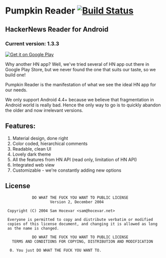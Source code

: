 # Pumpkin Reader [![Build Status](https://travis-ci.org/pumpkinz/pumpkin-reader.svg?branch=master)](https://travis-ci.org/pumpkinz/pumpkin-reader)
## HackerNews Reader for Android 
### Current version: 1.3.3

[![Get it on Google Play](https://developer.android.com/images/brand/en_generic_rgb_wo_60.png)](https://play.google.com/store/apps/details?id=io.pumpkinz.pumpkinreader)

Why another HN app? Well, we've tried several of HN app out there in Google Play Store, but we never found the one that suits our taste, so we build one! 

Pumpkin Reader is the manifestation of what we see the ideal HN app for our needs.

We only support Android 4.4+ because we believe that fragmentation in Android world is really bad. Hence the only way to go is to quickly abandon the older and now irrelevant versions.

## Features:

1. Material design, done right
2. Color coded, hierarchical comments
3. Readable, clean UI
4. Lovely dark theme
5. All the features from HN API (read only, limitation of HN API)
6. Integrated web view
7. Customizable - we're constantly adding new options

## License

```
            DO WHAT THE FUCK YOU WANT TO PUBLIC LICENSE
                    Version 2, December 2004

 Copyright (C) 2004 Sam Hocevar <sam@hocevar.net>

 Everyone is permitted to copy and distribute verbatim or modified
 copies of this license document, and changing it is allowed as long
 as the name is changed.

            DO WHAT THE FUCK YOU WANT TO PUBLIC LICENSE
   TERMS AND CONDITIONS FOR COPYING, DISTRIBUTION AND MODIFICATION

  0. You just DO WHAT THE FUCK YOU WANT TO.
```
